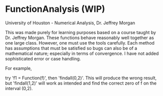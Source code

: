 # FunctionAnalysis (WIP)
University of Houston - Numerical Analysis, Dr. Jeffrey Morgan


This was made purely for learning purposes based on a course taught by Dr. Jeffrey Morgan. These functions behave reasonably well together as one large class. However, one must use the tools carefully. Each method has assumptions that must be satisfied so bugs can also be of a mathematical nature; especially in terms of convergence. I have not added sophisticated error or case handling.


For example, 

try 'f1 = Function(f)', then 'findall(0,2)'. This will produce the wrong result, but 'findall(1,2)' will work as intended and find the correct zero of f on the interval (0,2). 

